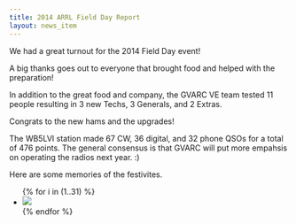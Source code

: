 ```yaml
---
title: 2014 ARRL Field Day Report
layout: news_item
---
```


We had a great turnout for the 2014 Field Day event!

A big thanks goes out to everyone that brought food and helped with the preparation!

In addition to the great food and company, the GVARC VE team tested 11 people resulting in 3 new Techs, 3 Generals, and 2 Extras.

Congrats to the new hams and the upgrades!  

The WB5LVI station made 67 CW, 36 digital, and 32 phone QSOs for a total of 476 points.  The general consensus is that GVARC will put more empahsis on operating the radios next year.  :)

Here are some memories of the festivites.

<ul class="clearing-thumbs" data-clearing>
{% for i in (1..31) %}
<li><a class="th radius" href="/img/2014_FieldDay/FieldDay14-{{i}}.jpg"><img src="/img/2014_FieldDay/thumb_FieldDay14-{{i}}.jpg"></a></li>
{% endfor %}
</ul>
